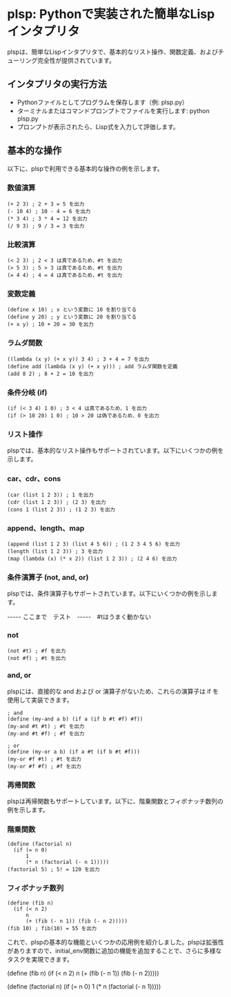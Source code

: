 # plsp: Pythonで実装された簡単なLispインタプリタ

plspは、簡単なLispインタプリタで、基本的なリスト操作、関数定義、およびチューリング完全性が提供されています。

## インタプリタの実行方法
- Pythonファイルとしてプログラムを保存します（例: plsp.py）
- ターミナルまたはコマンドプロンプトでファイルを実行します: python plsp.py
- プロンプトが表示されたら、Lisp式を入力して評価します。

## 基本的な操作

以下に、plspで利用できる基本的な操作の例を示します。

### 数値演算
```
(+ 2 3) ; 2 + 3 = 5 を出力
(- 10 4) ; 10 - 4 = 6 を出力
(* 3 4) ; 3 * 4 = 12 を出力
(/ 9 3) ; 9 / 3 = 3 を出力
```

### 比較演算
```
(< 2 3) ; 2 < 3 は真であるため、#t を出力
(> 5 3) ; 5 > 3 は真であるため、#t を出力
(= 4 4) ; 4 = 4 は真であるため、#t を出力
```

### 変数定義
```
(define x 10) ; x という変数に 10 を割り当てる
(define y 20) ; y という変数に 20 を割り当てる
(+ x y) ; 10 + 20 = 30 を出力
```

### ラムダ関数
```
((lambda (x y) (+ x y)) 3 4) ; 3 + 4 = 7 を出力
(define add (lambda (x y) (+ x y))) ; add ラムダ関数を定義
(add 8 2) ; 8 + 2 = 10 を出力
```

### 条件分岐 (if)
```
(if (< 3 4) 1 0) ; 3 < 4 は真であるため、1 を出力
(if (> 10 20) 1 0) ; 10 > 20 は偽であるため、0 を出力
```

### リスト操作

plspでは、基本的なリスト操作もサポートされています。以下にいくつかの例を示します。

### car、cdr、cons
```
(car (list 1 2 3)) ; 1 を出力
(cdr (list 1 2 3)) ; (2 3) を出力
(cons 1 (list 2 3)) ; (1 2 3) を出力
```

### append、length、map
```
(append (list 1 2 3) (list 4 5 6)) ; (1 2 3 4 5 6) を出力
(length (list 1 2 3)) ; 3 を出力
(map (lambda (x) (* x 2)) (list 1 2 3)) ; (2 4 6) を出力
```

### 条件演算子 (not, and, or)

plspでは、条件演算子もサポートされています。以下にいくつかの例を示します。

----- ここまで　テスト　-----　#tはうまく動かない
### not
```
(not #t) ; #f を出力
(not #f) ; #t を出力
```
### and, or

plspには、直接的な and および or 演算子がないため、これらの演算子は if を使用して実装できます。
``` 
; and
(define (my-and a b) (if a (if b #t #f) #f))
(my-and #t #t) ; #t を出力
(my-and #t #f) ; #f を出力

; or
(define (my-or a b) (if a #t (if b #t #f)))
(my-or #f #t) ; #t を出力
(my-or #f #f) ; #f を出力
```

### 再帰関数

plspは再帰関数もサポートしています。以下に、階乗関数とフィボナッチ数列の例を示します。

### 階乗関数
```
(define (factorial n)
  (if (= n 0)
      1
      (* n (factorial (- n 1)))))
(factorial 5) ; 5! = 120 を出力
```

### フィボナッチ数列
```
(define (fib n) 
  (if (< n 2) 
      n 
      (+ (fib (- n 1)) (fib (- n 2)))))
(fib 10) ; fib(10) = 55 を出力
```

これで、plspの基本的な機能といくつかの応用例を紹介しました。plspは拡張性がありますので、initial_env関数に追加の機能を追加することで、さらに多様なタスクを実現できます。


(define (fib n) (if (< n 2)  n  (+ (fib (- n 1)) (fib (- n 2)))))


(define (factorial n)  (if (= n 0) 1 (* n (factorial (- n 1)))))